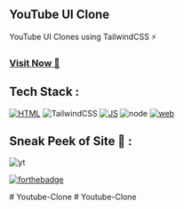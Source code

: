 ## YouTube UI Clone
YouTube UI Clones using TailwindCSS ⚡

### <a href="https://youtubewebui.netlify.app" target="_blank">**Visit Now 🚀**</a>

## Tech Stack :
[![HTML](https://img.shields.io/badge/html5%20-%23E34F26.svg?&style=for-the-badge&logo=html5&logoColor=white)](https://github.com/jigar-sable/Web-UI-Clones/search?l=html)
![TailwindCSS](https://img.shields.io/badge/Tailwind_CSS-38B2AC?style=for-the-badge&logo=tailwind-css&logoColor=white)
[![JS](https://img.shields.io/badge/javascript%20-%23323330.svg?&style=for-the-badge&logo=javascript&logoColor=%23F7DF1E)](https://github.com/jigar-sable/Web-UI-Clones/search?l=javascript)
![node](https://img.shields.io/badge/Node.js-43853D?style=for-the-badge&logo=node.js&logoColor=white)
[![web](https://img.shields.io/badge/Netlify-00C7B7?style=for-the-badge&logo=netlify&logoColor=white)](https://youtubewebui.netlify.app)

## Sneak Peek of Site 🙈 :
![yt](https://user-images.githubusercontent.com/64949957/130904281-073b7a9b-2a88-4e29-a5d2-551f97465f33.PNG)


[![forthebadge](https://forthebadge.com/images/badges/built-with-love.svg)](https://forthebadge.com)


#   Y o u t u b e - C l o n e  
 #   Y o u t u b e - C l o n e  
 
